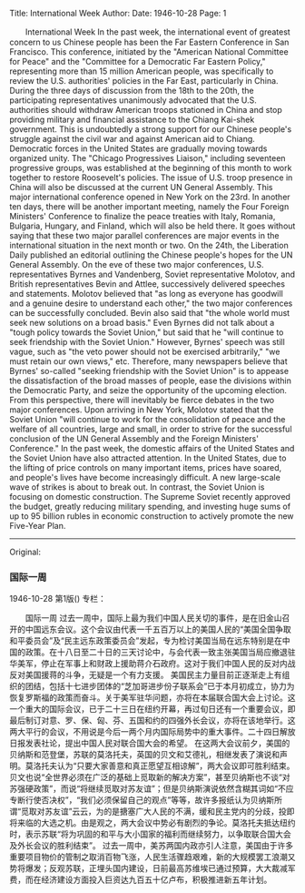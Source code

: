 Title: International Week
Author: 
Date: 1946-10-28
Page: 1

　　International Week
    In the past week, the international event of greatest concern to us Chinese people has been the Far Eastern Conference in San Francisco. This conference, initiated by the "American National Committee for Peace" and the "Committee for a Democratic Far Eastern Policy," representing more than 15 million American people, was specifically to review the U.S. authorities' policies in the Far East, particularly in China. During the three days of discussion from the 18th to the 20th, the participating representatives unanimously advocated that the U.S. authorities should withdraw American troops stationed in China and stop providing military and financial assistance to the Chiang Kai-shek government. This is undoubtedly a strong support for our Chinese people's struggle against the civil war and against American aid to Chiang.
    Democratic forces in the United States are gradually moving towards organized unity. The "Chicago Progressives Liaison," including seventeen progressive groups, was established at the beginning of this month to work together to restore Roosevelt's policies. The issue of U.S. troop presence in China will also be discussed at the current UN General Assembly. This major international conference opened in New York on the 23rd. In another ten days, there will be another important meeting, namely the Four Foreign Ministers' Conference to finalize the peace treaties with Italy, Romania, Bulgaria, Hungary, and Finland, which will also be held there. It goes without saying that these two major parallel conferences are major events in the international situation in the next month or two. On the 24th, the Liberation Daily published an editorial outlining the Chinese people's hopes for the UN General Assembly.
    On the eve of these two major conferences, U.S. representatives Byrnes and Vandenberg, Soviet representative Molotov, and British representatives Bevin and Attlee, successively delivered speeches and statements. Molotov believed that "as long as everyone has goodwill and a genuine desire to understand each other," the two major conferences can be successfully concluded. Bevin also said that "the whole world must seek new solutions on a broad basis." Even Byrnes did not talk about a "tough policy towards the Soviet Union," but said that he "will continue to seek friendship with the Soviet Union." However, Byrnes' speech was still vague, such as "the veto power should not be exercised arbitrarily," "we must retain our own views," etc. Therefore, many newspapers believe that Byrnes' so-called "seeking friendship with the Soviet Union" is to appease the dissatisfaction of the broad masses of people, ease the divisions within the Democratic Party, and seize the opportunity of the upcoming election. From this perspective, there will inevitably be fierce debates in the two major conferences. Upon arriving in New York, Molotov stated that the Soviet Union "will continue to work for the consolidation of peace and the welfare of all countries, large and small, in order to strive for the successful conclusion of the UN General Assembly and the Foreign Ministers' Conference."
    In the past week, the domestic affairs of the United States and the Soviet Union have also attracted attention. In the United States, due to the lifting of price controls on many important items, prices have soared, and people's lives have become increasingly difficult. A new large-scale wave of strikes is about to break out. In contrast, the Soviet Union is focusing on domestic construction. The Supreme Soviet recently approved the budget, greatly reducing military spending, and investing huge sums of up to 95 billion rubles in economic construction to actively promote the new Five-Year Plan.



<hr /> 

Original: 


### 国际一周

1946-10-28
第1版()
专栏：

　　国际一周
    过去一周中，国际上最为我们中国人民关切的事件，是在旧金山召开的中国远东会议。这个会议由代表一千五百万以上的美国人民的“美国全国争取和平委员会”及“民主远东政策委员会”发起，专为检讨美国当局在远东特别是在中国的政策。在十八日至二十日的三天讨论中，与会代表一致主张美国当局应撤退驻华美军，停止在军事上和财政上援助蒋介石政府。这对于我们中国人民的反对内战反对美国援蒋的斗争，无疑是一个有力支援。
    美国民主力量目前正逐渐走上有组织的团结，包括十七进步团体的“芝加哥进步份子联系会”已于本月初成立，协力为恢复罗斯福的政策而奋斗。关于美军驻华问题，亦将在本届联合国大会上讨论。这一个重大的国际会议，已于二十三日在纽约开幕，再过旬日还有一个重要会议，即最后制订对意、罗、保、匈、芬、五国和约的四强外长会议，亦将在该地举行。这两大平行的会议，不用说是今后一两个月内国际局势中的重大事件。二十四日解放日报发表社论，提出中国人民对联合国大会的希望。
    在这两大会议前夕，美国的贝纳斯和范登堡，苏联的莫洛托夫，英国的贝文和艾德礼，相继发表了演说和声明。莫洛托夫认为“只要大家善意和真正愿望互相谅解”，两大会议即可胜利结束。贝文也说“全世界必须在广泛的基础上觅取新的解决方案”，甚至贝纳斯也不谈“对苏强硬政策”，而说“将继续觅取对苏友谊”；但是贝纳斯演说依然含糊其词如“不应专断行使否决权”，“我们必须保留自己的观点”等等，故许多报纸认为贝纳斯所谓“觅取对苏友谊”云云，为的是搪塞广大人民的不满，缓和民主党内的分歧，投即将来临的大选之机。由是观之，两大会议中势必有剧烈的争论。莫洛托夫抵达纽约时，表示苏联“将为巩固的和平与大小国家的福利而继续努力，以争取联合国大会及外长会议的胜利结束”。
    过去一周中，美苏两国内政亦引人注意，美国由于许多重要项目物价的管制之取消百物飞涨，人民生活骤趋艰难，新的大规模罢工浪潮又势将爆发；反观苏联，正埋头国内建设，日前最高苏维埃已通过预算，大大裁减军费，而在经济建设方面投入巨资达九百五十亿卢布，积极推进新五年计划。
